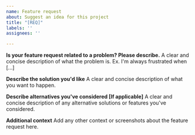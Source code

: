 ```yaml
---
name: Feature request
about: Suggest an idea for this project
title: "[REQ]"
labels: ''
assignees: ''

---
```


**Is your feature request related to a problem? Please describe.**
A clear and concise description of what the problem is. Ex. I'm always frustrated when [...]

**Describe the solution you'd like**
A clear and concise description of what you want to happen.

**Describe alternatives you've considered [If applicable]**
A clear and concise description of any alternative solutions or features you've considered.

**Additional context**
Add any other context or screenshots about the feature request here.
